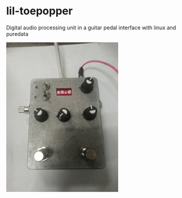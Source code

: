 # lil-toepopper
Digital audio processing unit in a guitar pedal interface with linux and puredata

![alt text](https://github.com/MitchRatquest/lil-toepopper/blob/master/pedalIPaddress.gif?raw=true "demo of ip address")
